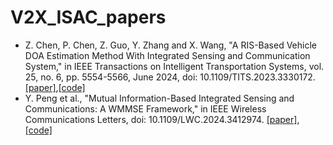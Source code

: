# V2X_ISAC_papers

- Z. Chen, P. Chen, Z. Guo, Y. Zhang and X. Wang, "A RIS-Based Vehicle DOA Estimation Method With Integrated Sensing and Communication System," in IEEE Transactions on Intelligent Transportation Systems, vol. 25, no. 6, pp. 5554-5566, June 2024, doi: 10.1109/TITS.2023.3330172. [[paper]](https://ieeexplore.ieee.org/abstract/document/10315054),[[code]](https://github.com/chenpengseu/PassiveDOA-ISAC-RIS)
- Y. Peng et al., "Mutual Information-Based Integrated Sensing and Communications: A WMMSE Framework," in IEEE Wireless Communications Letters, doi: 10.1109/LWC.2024.3412974. [[paper]](https://ieeexplore.ieee.org/abstract/document/10554642),[[code]](https://github.com/ROCASSO/MI-based-WMMSE-ISAC-algorithm)